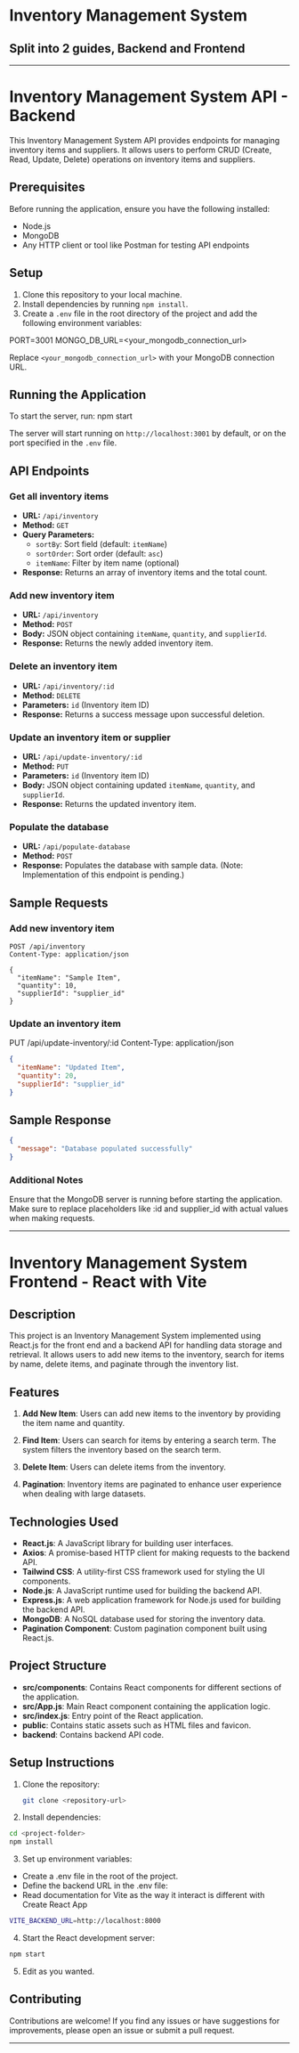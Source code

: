 # Inventory Management System

## Split into 2 guides, Backend and Frontend

---

# Inventory Management System API - Backend

This Inventory Management System API provides endpoints for managing inventory items and suppliers. It allows users to perform CRUD (Create, Read, Update, Delete) operations on inventory items and suppliers.

## Prerequisites

Before running the application, ensure you have the following installed:

- Node.js
- MongoDB
- Any HTTP client or tool like Postman for testing API endpoints

## Setup

1. Clone this repository to your local machine.
2. Install dependencies by running `npm install`.
3. Create a `.env` file in the root directory of the project and add the following environment variables:

PORT=3001
MONGO_DB_URL=<your_mongodb_connection_url>

Replace `<your_mongodb_connection_url>` with your MongoDB connection URL.

## Running the Application

To start the server, run:
npm start

The server will start running on `http://localhost:3001` by default, or on the port specified in the `.env` file.

## API Endpoints

### Get all inventory items

- **URL:** `/api/inventory`
- **Method:** `GET`
- **Query Parameters:**
  - `sortBy`: Sort field (default: `itemName`)
  - `sortOrder`: Sort order (default: `asc`)
  - `itemName`: Filter by item name (optional)
- **Response:** Returns an array of inventory items and the total count.

### Add new inventory item

- **URL:** `/api/inventory`
- **Method:** `POST`
- **Body:** JSON object containing `itemName`, `quantity`, and `supplierId`.
- **Response:** Returns the newly added inventory item.

### Delete an inventory item

- **URL:** `/api/inventory/:id`
- **Method:** `DELETE`
- **Parameters:** `id` (Inventory item ID)
- **Response:** Returns a success message upon successful deletion.

### Update an inventory item or supplier

- **URL:** `/api/update-inventory/:id`
- **Method:** `PUT`
- **Parameters:** `id` (Inventory item ID)
- **Body:** JSON object containing updated `itemName`, `quantity`, and `supplierId`.
- **Response:** Returns the updated inventory item.

### Populate the database

- **URL:** `/api/populate-database`
- **Method:** `POST`
- **Response:** Populates the database with sample data. (Note: Implementation of this endpoint is pending.)

## Sample Requests

### Add new inventory item

```http
POST /api/inventory
Content-Type: application/json

{
  "itemName": "Sample Item",
  "quantity": 10,
  "supplierId": "supplier_id"
}
```

### Update an inventory item

PUT /api/update-inventory/:id
Content-Type: application/json

```json
{
  "itemName": "Updated Item",
  "quantity": 20,
  "supplierId": "supplier_id"
}
```

## Sample Response

```json
{
  "message": "Database populated successfully"
}
```

### Additional Notes

Ensure that the MongoDB server is running before starting the application.
Make sure to replace placeholders like :id and supplier_id with actual values when making requests.

---

# Inventory Management System Frontend - React with Vite

## Description

This project is an Inventory Management System implemented using React.js for the front end and a backend API for handling data storage and retrieval. It allows users to add new items to the inventory, search for items by name, delete items, and paginate through the inventory list.

## Features

1. **Add New Item**: Users can add new items to the inventory by providing the item name and quantity.

2. **Find Item**: Users can search for items by entering a search term. The system filters the inventory based on the search term.

3. **Delete Item**: Users can delete items from the inventory.

4. **Pagination**: Inventory items are paginated to enhance user experience when dealing with large datasets.

## Technologies Used

- **React.js**: A JavaScript library for building user interfaces.
- **Axios**: A promise-based HTTP client for making requests to the backend API.
- **Tailwind CSS**: A utility-first CSS framework used for styling the UI components.
- **Node.js**: A JavaScript runtime used for building the backend API.
- **Express.js**: A web application framework for Node.js used for building the backend API.
- **MongoDB**: A NoSQL database used for storing the inventory data.
- **Pagination Component**: Custom pagination component built using React.js.

## Project Structure

- **src/components**: Contains React components for different sections of the application.
- **src/App.js**: Main React component containing the application logic.
- **src/index.js**: Entry point of the React application.
- **public**: Contains static assets such as HTML files and favicon.
- **backend**: Contains backend API code.

## Setup Instructions

1. Clone the repository:

   ```bash
   git clone <repository-url>
   ```

2. Install dependencies:

```bash
cd <project-folder>
npm install
```

3. Set up environment variables:

- Create a .env file in the root of the project.
- Define the backend URL in the .env file:
- Read documentation for Vite as the way it interact is different with Create React App

```bash
VITE_BACKEND_URL=http://localhost:8000
```

4. Start the React development server:

```bash
npm start
```

5. Edit as you wanted.

## Contributing

Contributions are welcome! If you find any issues or have suggestions for improvements, please open an issue or submit a pull request.

---
